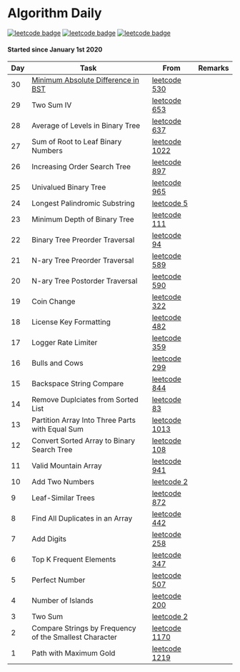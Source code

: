 Algorithm Daily
===

[![leetcode badge](https://leetcode-badge.chyroc.cn/?name=dpmontes&leetcode_badge_style=leetcode%20|%20solved/total-{{.solved_question}}/{{.all_question}}-{{if%20le%20.solved_question_rate_float%200.3}}red.svg{{else%20if%20le%20.solved_question_rate_float%200.5}}yellow.svg{{else}}green.svg{{end}}&refresh=true)](https://leetcode.com/dpmontes/)
[![leetcode badge](https://leetcode-badge.chyroc.cn/?name=dpmontes&leetcode_badge_style=leetcode%20|%20submission-{{.accepted_submission_rate}}-{{%20if%20le%20.accepted_submission_rate_float%200.3}}red{{%20else%20if%20le%20.solved_question_rate_float%200.6}}green{{%20else%20}}yellow{{%20end%20}}.svg&refresh=true)](https://leetcode.com/dpmontes/)
[![leetcode badge](https://leetcode-badge.chyroc.cn/?name=dpmontes&leetcode_badge_style=leetcode%20|%20ranking-{{.ranking}}-green.svg&refresh=true)](https://leetcode.com/dpmontes/)

#### Started since January 1st 2020

| Day  | Task | From | Remarks |
| --- | --- | --- | --- |
| 30 | [Minimum Absolute Difference in BST](/LeetCode/530-Minimum-Absolute-Difference-in-BST) | [leetcode 530](https://leetcode.com/problems/minimum-absolute-difference-in-bst/) | |
| 29 | Two Sum IV | [leetcode 653](https://leetcode.com/problems/two-sum-iv-input-is-a-bst/)| |
| 28 | Average of Levels in Binary Tree | [leetcode 637](https://leetcode.com/problems/average-of-levels-in-binary-tree/) | |
| 27 | Sum of Root to Leaf Binary Numbers | [leetcode 1022](https://leetcode.com/problems/sum-of-root-to-leaf-binary-numbers/) | |
| 26 | Increasing Order Search Tree | [leetcode 897](https://leetcode.com/problems/increasing-order-search-tree/) | |
| 25 | Univalued Binary Tree | [leetcode 965](https://leetcode.com/problems/univalued-binary-tree/) | |
| 24 | Longest Palindromic Substring | [leetcode 5](https://leetcode.com/problems/longest-palindromic-substring/) | |
| 23 | Minimum Depth of Binary Tree | [leetcode 111](https://leetcode.com/problems/minimum-depth-of-binary-tree/) | |
| 22 | Binary Tree Preorder Traversal | [leetcode 94](https://leetcode.com/problems/binary-tree-inorder-traversal/) | |
| 21 | N-ary Tree Preorder Traversal | [leetcode 589](https://leetcode.com/problems/n-ary-tree-preorder-traversal/) | |
| 20 | N-ary Tree Postorder Traversal | [leetcode 590](https://leetcode.com/problems/n-ary-tree-postorder-traversal/) | |
| 19 | Coin Change | [leetcode 322](https://leetcode.com/problems/coin-change/) | |
| 18 | License Key Formatting | [leetcode 482](https://leetcode.com/problems/license-key-formatting/) | |
| 17 | Logger Rate Limiter | [leetcode 359](https://leetcode.com/problems/logger-rate-limiter/) | |
| 16 | Bulls and Cows | [leetcode 299](https://leetcode.com/problems/bulls-and-cows/) | |
| 15 | Backspace String Compare | [leetcode 844](https://leetcode.com/problems/backspace-string-compare/) | |
| 14 | Remove Duplciates from Sorted List | [leetcode 83](https://leetcode.com/problems/remove-duplicates-from-sorted-list/) | |
| 13 | Partition Array Into Three Parts with Equal Sum | [leetcode 1013](https://leetcode.com/problems/partition-array-into-three-parts-with-equal-sum/) | |
| 12 | Convert Sorted Array to Binary Search Tree | [leetcode 108](https://leetcode.com/problems/convert-sorted-array-to-binary-search-tree/) | |
| 11 | Valid Mountain Array | [leetcode 941](https://leetcode.com/problems/valid-mountain-array/) | |
| 10 | Add Two Numbers | [leetcode 2](https://leetcode.com/problems/add-two-numbers/) | |
| 9 | Leaf-Similar Trees | [leetcode 872](https://leetcode.com/problems/leaf-similar-trees/) | |
| 8 | Find All Duplicates in an Array | [leetcode 442](https://leetcode.com/problems/find-all-duplicates-in-an-array/) | |
| 7 | Add Digits | [leetcode 258](https://leetcode.com/problems/add-digits/) | |
| 6 | Top K Frequent Elements | [leetcode 347](https://leetcode.com/problems/top-k-frequent-elements/) | |
| 5 | Perfect Number | [leetcode 507](https://leetcode.com/problems/perfect-number/)| |
| 4 | Number of Islands | [leetcode 200](https://leetcode.com/problems/number-of-islands/)| |
| 3 | Two Sum | [leetcode 2](https://leetcode.com/problems/two-sum/) | |
| 2 | Compare Strings by Frequency of the Smallest Character | [leetcode 1170](https://leetcode.com/problems/compare-strings-by-frequency-of-the-smallest-character/) | |
| 1 | Path with Maximum Gold | [leetcode 1219](https://https://leetcode.com/problems/path-with-maximum-gold/) | |
